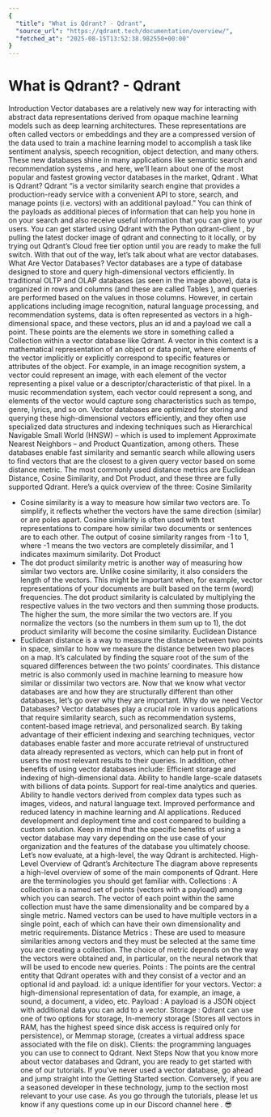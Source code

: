 ```yaml
---
{
  "title": "What is Qdrant? - Qdrant",
  "source_url": "https://qdrant.tech/documentation/overview/",
  "fetched_at": "2025-08-15T13:52:38.982550+00:00"
}
---
```


# What is Qdrant? - Qdrant

Introduction
Vector databases are a relatively new way for interacting with abstract data representations
derived from opaque machine learning models such as deep learning architectures. These
representations are often called vectors or embeddings and they are a compressed version of
the data used to train a machine learning model to accomplish a task like sentiment analysis,
speech recognition, object detection, and many others.
These new databases shine in many applications like
semantic search
and
recommendation systems
, and here, we’ll
learn about one of the most popular and fastest growing vector databases in the market,
Qdrant
.
What is Qdrant?
Qdrant
“is a vector similarity search engine that provides a production-ready
service with a convenient API to store, search, and manage points (i.e. vectors) with an additional
payload.” You can think of the payloads as additional pieces of information that can help you
hone in on your search and also receive useful information that you can give to your users.
You can get started using Qdrant with the Python
qdrant-client
, by pulling the latest docker
image of
qdrant
and connecting to it locally, or by trying out
Qdrant’s Cloud
free tier option until you are ready to make the full switch.
With that out of the way, let’s talk about what are vector databases.
What Are Vector Databases?
Vector databases are a type of database designed to store and query high-dimensional vectors
efficiently. In traditional
OLTP
and
OLAP
databases (as seen in the image above), data is organized in rows and columns (and these are
called
Tables
), and queries are performed based on the values in those columns. However,
in certain applications including image recognition, natural language processing, and recommendation
systems, data is often represented as vectors in a high-dimensional space, and these vectors, plus
an id and a payload we call a point. These points are the elements we store in something called a
Collection
within a vector
database like Qdrant.
A vector in this context is a mathematical representation of an object or data point, where elements of
the vector implicitly or explicitly correspond to specific features or attributes of the object. For example,
in an image recognition system, a vector could represent an image, with each element of the vector
representing a pixel value or a descriptor/characteristic of that pixel. In a music recommendation
system, each vector could represent a song, and elements of the vector would capture song characteristics
such as tempo, genre, lyrics, and so on.
Vector databases are optimized for
storing
and
querying
these high-dimensional vectors
efficiently, and they often use specialized data structures and indexing techniques such as
Hierarchical Navigable Small World (HNSW) – which is used to implement Approximate Nearest
Neighbors – and Product Quantization, among others. These databases enable fast similarity
and semantic search while allowing users to find vectors that are the closest to a given query
vector based on some distance metric. The most commonly used distance metrics are Euclidean
Distance, Cosine Similarity, and Dot Product, and these three are fully supported Qdrant.
Here’s a quick overview of the three:
Cosine Similarity
- Cosine similarity
is a way to measure how similar two vectors are. To simplify, it reflects whether the vectors
have the same direction (similar) or are poles apart. Cosine similarity is often used with text representations
to compare how similar two documents or sentences are to each other. The output of cosine similarity ranges
from -1 to 1, where -1 means the two vectors are completely dissimilar, and 1 indicates maximum similarity.
Dot Product
- The dot product similarity metric is another way
of measuring how similar two vectors are. Unlike cosine similarity, it also considers the length of the vectors.
This might be important when, for example, vector representations of your documents are built
based on the term (word) frequencies. The dot product similarity is calculated by multiplying the respective values
in the two vectors and then summing those products. The higher the sum, the more similar the two vectors are.
If you normalize the vectors (so the numbers in them sum up to 1), the dot product similarity will become
the cosine similarity.
Euclidean Distance
- Euclidean
distance is a way to measure the distance between two points in space, similar to how we
measure the distance between two places on a map. It’s calculated by finding the square root
of the sum of the squared differences between the two points’ coordinates. This distance metric
is also commonly used in machine learning to measure how similar or dissimilar two vectors are.
Now that we know what vector databases are and how they are structurally different than other
databases, let’s go over why they are important.
Why do we need Vector Databases?
Vector databases play a crucial role in various applications that require similarity search, such
as recommendation systems, content-based image retrieval, and personalized search. By taking
advantage of their efficient indexing and searching techniques, vector databases enable faster
and more accurate retrieval of unstructured data already represented as vectors, which can
help put in front of users the most relevant results to their queries.
In addition, other benefits of using vector databases include:
Efficient storage and indexing of high-dimensional data.
Ability to handle large-scale datasets with billions of data points.
Support for real-time analytics and queries.
Ability to handle vectors derived from complex data types such as images, videos, and natural language text.
Improved performance and reduced latency in machine learning and AI applications.
Reduced development and deployment time and cost compared to building a custom solution.
Keep in mind that the specific benefits of using a vector database may vary depending on the
use case of your organization and the features of the database you ultimately choose.
Let’s now evaluate, at a high-level, the way Qdrant is architected.
High-Level Overview of Qdrant’s Architecture
The diagram above represents a high-level overview of some of the main components of Qdrant. Here
are the terminologies you should get familiar with.
Collections
: A collection is a named set of points (vectors with a payload) among which you can search. The vector of each point within the same collection must have the same dimensionality and be compared by a single metric.
Named vectors
can be used to have multiple vectors in a single point, each of which can have their own dimensionality and metric requirements.
Distance Metrics
: These are used to measure
similarities among vectors and they must be selected at the same time you are creating a
collection. The choice of metric depends on the way the vectors were obtained and, in particular,
on the neural network that will be used to encode new queries.
Points
: The points are the central entity that
Qdrant operates with and they consist of a vector and an optional id and payload.
id: a unique identifier for your vectors.
Vector: a high-dimensional representation of data, for example, an image, a sound, a document, a video, etc.
Payload
: A payload is a JSON object with additional data you can add to a vector.
Storage
: Qdrant can use one of two options for
storage,
In-memory
storage (Stores all vectors in RAM, has the highest speed since disk
access is required only for persistence), or
Memmap
storage, (creates a virtual address
space associated with the file on disk).
Clients: the programming languages you can use to connect to Qdrant.
Next Steps
Now that you know more about vector databases and Qdrant, you are ready to get started with one
of our tutorials. If you’ve never used a vector database, go ahead and jump straight into
the
Getting Started
section. Conversely, if you are a seasoned developer in these
technology, jump to the section most relevant to your use case.
As you go through the tutorials, please let us know if any questions come up in our
Discord channel here
. 😎
